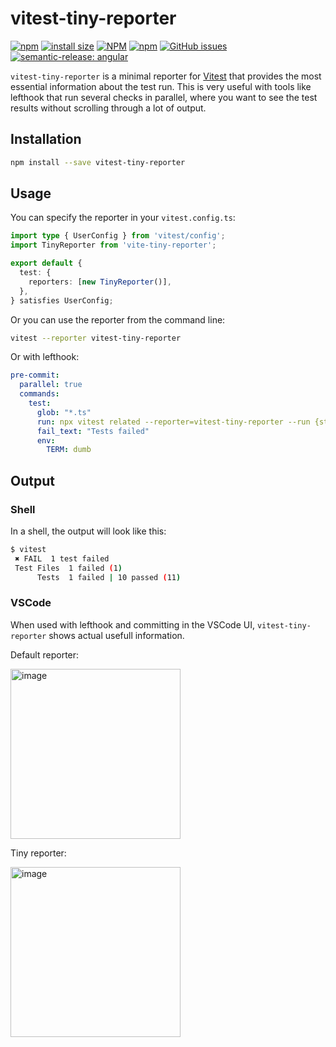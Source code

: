 # vitest-tiny-reporter

[![npm](https://img.shields.io/npm/v/vitest-tiny-reporter?style=flat-square)](https://www.npmjs.com/package/vitest-tiny-reporter?activeTab=versions)
[![install size](https://flat.badgen.net/packagephobia/install/vitest-tiny-reporter)](https://packagephobia.com/result?p=vitest-tiny-reporter)
[![NPM](https://img.shields.io/npm/l/vitest-tiny-reporter?style=flat-square)](https://raw.githubusercontent.com/manbearwiz/vitest-tiny-reporter/master/LICENSE)
[![npm](https://img.shields.io/npm/dt/vitest-tiny-reporter?style=flat-square)](https://www.npmjs.com/package/vitest-tiny-reporter)
[![GitHub issues](https://img.shields.io/github/issues/manbearwiz/vitest-tiny-reporter?style=flat-square)](https://github.com/manbearwiz/vitest-tiny-reporter/issues)
[![semantic-release: angular](https://img.shields.io/badge/semantic--release-angular-e10079?logo=semantic-release&style=flat-square)](https://github.com/semantic-release/semantic-release)

`vitest-tiny-reporter` is a minimal reporter for [Vitest](https://github.com/vitest-dev/vitest) that provides the most essential information about the test run. This is very useful with tools like lefthook that run several checks in parallel, where you want to see the test results without scrolling through a lot of output.

## Installation

```sh
npm install --save vitest-tiny-reporter
```

## Usage

You can specify the reporter in your `vitest.config.ts`:

```ts
import type { UserConfig } from 'vitest/config';
import TinyReporter from 'vite-tiny-reporter';

export default {
  test: {
    reporters: [new TinyReporter()],
  },
} satisfies UserConfig;
```

Or you can use the reporter from the command line:

```sh
vitest --reporter vitest-tiny-reporter
```

Or with lefthook:

```yml
pre-commit:
  parallel: true
  commands:
    test:
      glob: "*.ts"
      run: npx vitest related --reporter=vitest-tiny-reporter --run {staged_files}
      fail_text: "Tests failed"
      env:
        TERM: dumb
```

## Output

### Shell

In a shell, the output will look like this:

```sh
$ vitest
 ✖ FAIL  1 test failed
 Test Files  1 failed (1)
      Tests  1 failed | 10 passed (11)
```

### VSCode

When used with lefthook and committing in the VSCode UI, `vitest-tiny-reporter` shows actual usefull information.

Default reporter:

<img width="272" alt="image" src="https://github.com/user-attachments/assets/b68d930d-05f8-4281-8b14-9f8843e7dfb4">

Tiny reporter:

<img width="272" alt="image" src="https://github.com/user-attachments/assets/312c4f5d-e56f-4662-bf2b-d395339031ce">
